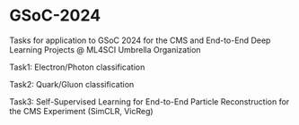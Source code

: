 # GSoC-2024

Tasks for application to GSoC 2024 for the 
CMS and End-to-End Deep Learning Projects @ ML4SCI Umbrella Organization

Task1: Electron/Photon classification

Task2: Quark/Gluon classification

Task3: Self-Supervised Learning for End-to-End Particle Reconstruction for the CMS Experiment (SimCLR, VicReg)
